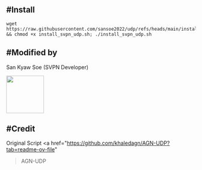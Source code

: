 #Install
-
```
wget https://raw.githubusercontent.com/sansoe2022/udp/refs/heads/main/install_svpn_udp.sh && chmod +x install_svpn_udp.sh; ./install_svpn_udp.sh
```

#Modified by
-
San Kyaw Soe (SVPN Developer)

<p>
<a href="https://play.google.com/store/apps/details?id=com.svpnmm.mmdev"><img src="https://play.google.com/intl/en_us/badges/images/generic/en-play-badge.png" height="100"></a>
</p>


#Credit 
-
Original Script
  <a
href="https://github.com/khaledagn/AGN-UDP?tab=readme-ov-file"
>AGN-UDP</a>
